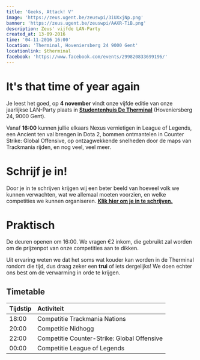 ```yaml
---
title: 'Geeks, Attack! V'
image: 'https://zeus.ugent.be/zeuswpi/3iUXxjNp.png'
banner: 'https://zeus.ugent.be/zeuswpi/AAXR-TiB.png'
description: Zeus' vijfde LAN-Party
created_at: 13-09-2016
time: '04-11-2016 16:00'
location: 'Therminal, Hoveniersberg 24 9000 Gent'
locationlink: $therminal
facebook: 'https://www.facebook.com/events/299820833699196/'
---
```


# It's that time of year again

Je leest het goed, op **4 november** vindt onze vijfde editie van onze jaarlijkse LAN-Party plaats in **[Studentenhuis De Therminal](http://student.ugent.be/)** (Hoveniersberg 24, 9000 Gent).

Vanaf **16:00** kunnen jullie elkaars Nexus vernietigen in League of Legends, een Ancient ten val brengen in Dota 2, bommen ontmantelen in Counter Strike: Global Offensive, op ontzagwekkende snelheden door de maps van Trackmania rijden, en nog veel, veel meer.

# Schrijf je in!

Door je in te schrijven krijgen wij een beter beeld van hoeveel volk we kunnen verwachten, wat we allemaal moeten voorzien, en welke competities we kunnen organiseren. **[Klik hier om je in te schrijven.](https://goo.gl/forms/XwHhYB4NkOO2GDoE3)**

# Praktisch

De deuren openen om 16:00\. We vragen €2 inkom, die gebruikt zal worden om de prijzenpot van onze competities aan te dikken.

Uit ervaring weten we dat het soms wat kouder kan worden in de Therminal rondom die tijd, dus draag zeker een **trui** of iets dergelijks! We doen echter ons best om de verwarming in orde te krijgen.

## Timetable

Tijdstip | Activiteit
:------- | :------------------------------------------
18:00    | Competitie Trackmania Nations
20:00    | Competitie Nidhogg
22:00    | Competitie Counter-Strike: Global Offensive
00:00    | Competitie League of Legends
